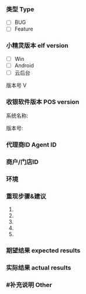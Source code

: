 ### 类型 Type
<!--
Please select your Issue type，Bug or Feature
请选择您的Issue类型，错误报告 或者 功能建议
-->
- [ ] BUG
- [ ] Feature

### 小精灵版本 elf version
<!--
Please select your elf system and fill in the version number
请选择您的小精灵系统 并填写版本号
-->
- [ ] Win
- [ ] Android
- [ ] 云后台

版本号 V

### 收银软件版本 POS version
<!--
Please select your POS system and fill in the version number
请选择您的收银系统 并填写版本号
-->
系统名称:

版本号:

### 代理商ID Agent ID
<!--
If you are an agent, please fill in your agent ID, which is convenient for us to contact you
如果您是代理商，请填写您的代理商ID，方便我们与您联系
-->

### 商户/门店ID
<!--
If you are a merchant, please fill out your core ID, which is convenient for us to contact you.
如果您是商户，请填写您的核心ID，方便我们与您联系
-->

### 环境
<!--
Describe your system environment in detail, such as the operating system, the dot Net version, the screen resolution, and so on
详细描述您的操作系统版本，.net版本，浏览器版本(云平台填写)，以及屏幕分辨率等
-->

### 重现步骤&建议
<!--
The reappearance of the bug, or the feature you expect
BUG重现步骤或您的功能建议
-->
1.
2.
3.
4.
5.

### 期望结果 expected results
<!--
If this Issue Type is BUG, please describe your expected results
如果Issue是bug，请填写您的期望结果
-->

### 实际结果 actual results
<!--
If this Issue Type is BUG, please describe the actual results
如果Issue是bug，请填写实际结果
-->

### #补充说明 Other
